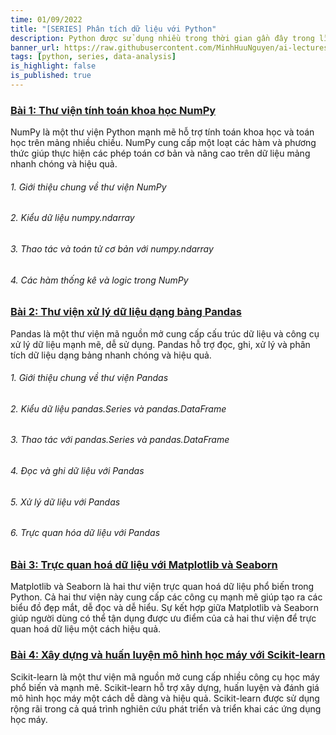 ```yaml
---
time: 01/09/2022
title: "[SERIES] Phân tích dữ liệu với Python"
description: Python được sử dụng nhiều trong thời gian gần đây trong lĩnh vực phân tích dữ liệu nhờ vào các thư viện mạnh mẽ như Pandas, NumPy, Matplotlib, Seaborn, Scikit-learn. Bài viết này sẽ tổng hợp danh sách một số kiến thức cơ bản nhất về các thư viện phục vụ cho việc phân tích dữ liệu với Python.
banner_url: https://raw.githubusercontent.com/MinhHuuNguyen/ai-lectures/refs/heads/master/1_python_basic/images/1-introduction/python_logo.png
tags: [python, series, data-analysis]
is_highlight: false
is_published: true
---
```


### [Bài 1: Thư viện tính toán khoa học NumPy](/blog/thu-vien-tinh-toan-khoa-hoc-numpy/)

NumPy là một thư viện Python mạnh mẽ hỗ trợ tính toán khoa học và toán học trên mảng nhiều chiều. NumPy cung cấp một loạt các hàm và phương thức giúp thực hiện các phép toán cơ bản và nâng cao trên dữ liệu mảng nhanh chóng và hiệu quả.

###### 1. Giới thiệu chung về thư viện NumPy

###### 2. Kiểu dữ liệu numpy.ndarray

###### 3. Thao tác và toán tử cơ bản với numpy.ndarray

###### 4. Các hàm thống kê và logic trong NumPy

### [Bài 2: Thư viện xử lý dữ liệu dạng bảng Pandas](/blog/thu-vien-xu-ly-du-lieu-dang-bang-pandas/)

Pandas là một thư viện mã nguồn mở cung cấp cấu trúc dữ liệu và công cụ xử lý dữ liệu mạnh mẽ, dễ sử dụng. Pandas hỗ trợ đọc, ghi, xử lý và phân tích dữ liệu dạng bảng nhanh chóng và hiệu quả.

###### 1. Giới thiệu chung về thư viện Pandas

###### 2. Kiểu dữ liệu pandas.Series và pandas.DataFrame

###### 3. Thao tác với pandas.Series và pandas.DataFrame

###### 4. Đọc và ghi dữ liệu với Pandas

###### 5. Xử lý dữ liệu với Pandas

###### 6. Trực quan hóa dữ liệu với Pandas

### [Bài 3: Trực quan hoá dữ liệu với Matplotlib và Seaborn](/blog/truc-quan-hoa-du-lieu-voi-matplotlib-va-seaborn/)

Matplotlib và Seaborn là hai thư viện trực quan hoá dữ liệu phổ biến trong Python. Cả hai thư viện này cung cấp các công cụ mạnh mẽ giúp tạo ra các biểu đồ đẹp mắt, dễ đọc và dễ hiểu. Sự kết hợp giữa Matplotlib và Seaborn giúp người dùng có thể tận dụng được ưu điểm của cả hai thư viện để trực quan hoá dữ liệu một cách hiệu quả.

### [Bài 4: Xây dựng và huấn luyện mô hình học máy với Scikit-learn](/blog/xay-dung-va-huan-luyen-mo-hinh-hoc-may-voi-scikit-learn/)

Scikit-learn là một thư viện mã nguồn mở cung cấp nhiều công cụ học máy phổ biến và mạnh mẽ. Scikit-learn hỗ trợ xây dựng, huấn luyện và đánh giá mô hình học máy một cách dễ dàng và hiệu quả. Scikit-learn được sử dụng rộng rãi trong cả quá trình nghiên cứu phát triển và triển khai các ứng dụng học máy.
